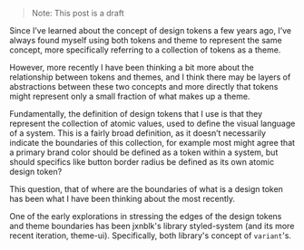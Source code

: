 > Note: This post is a draft

Since I’ve learned about the concept of design tokens a few years ago, I’ve
always found myself using both tokens and theme to represent the same concept,
more specifically referring to a collection of tokens as a theme.

However, more recently I have been thinking a bit more about the relationship
between tokens and themes, and I think there may be layers of abstractions
between these two concepts and more directly that tokens might represent only a
small fraction of what makes up a theme.

<Fig
  src="/design-tokens-and-theme/venn-diagram.png"
  alt="A rough venn diagram depicting design tokens as a small circle fully contained within a larger theme circle"
  caption="This is how I now currently conceptualize the relationship between design tokens and theme"
/>

Fundamentally, the definition of design tokens that I use is that they represent
the collection of atomic values, used to define the visual language of a system.
This is a fairly broad definition, as it doesn’t necessarily indicate the
boundaries of this collection, for example most might agree that a primary brand
color should be defined as a token within a system, but should specifics like
button border radius be defined as its own atomic design token?

This question, that of where are the boundaries of what is a design token has
been what I have been thinking about the most recently.

One of the early explorations in stressing the edges of the design tokens and
theme boundaries has been <TwitterMention>jxnblk</TwitterMention>'s library
styled-system (and its more recent iteration, theme-ui). Specifically, both
library's concept of `variant`'s.
